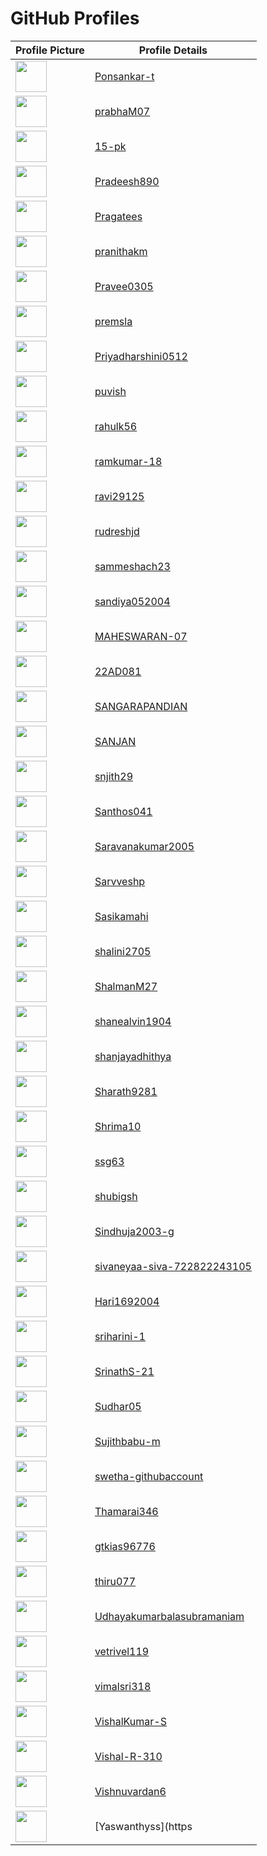 # GitHub Profiles

| Profile Picture | Profile Details |
| --------------- | --------------- |
| <img src="https://github.com/Ponsankar-t.png" width="50"> | [Ponsankar-t](https://github.com/Ponsankar-t) |
| <img src="https://github.com/prabhaM07.png" width="50"> | [prabhaM07](https://github.com/prabhaM07) |
| <img src="https://github.com/15-pk.png" width="50"> | [15-pk](https://github.com/15-pk) |
| <img src="https://github.com/Pradeesh890.png" width="50"> | [Pradeesh890](https://github.com/Pradeesh890) |
| <img src="https://github.com/Pragatees.png" width="50"> | [Pragatees](https://github.com/Pragatees) |
| <img src="https://github.com/pranithakm.png" width="50"> | [pranithakm](https://github.com/pranithakm) |
| <img src="https://github.com/Pravee0305.png" width="50"> | [Pravee0305](https://github.com/Pravee0305) |
| <img src="https://github.com/premsla.png" width="50"> | [premsla](https://github.com/premsla) |
| <img src="https://github.com/Priyadharshini0512.png" width="50"> | [Priyadharshini0512](https://github.com/Priyadharshini0512) |
| <img src="https://github.com/puvish.png" width="50"> | [puvish](https://github.com/puvish) |
| <img src="https://github.com/rahulk56.png" width="50"> | [rahulk56](https://github.com/rahulk56) |
| <img src="https://github.com/ramkumar-18.png" width="50"> | [ramkumar-18](https://github.com/ramkumar-18) |
| <img src="https://github.com/ravi29125.png" width="50"> | [ravi29125](https://github.com/ravi29125) |
| <img src="https://github.com/rudreshjd.png" width="50"> | [rudreshjd](https://github.com/rudreshjd) |
| <img src="https://github.com/sammeshach23.png" width="50"> | [sammeshach23](https://github.com/sammeshach23) |
| <img src="https://github.com/sandiya052004.png" width="50"> | [sandiya052004](https://github.com/sandiya052004) |
| <img src="https://github.com/MAHESWARAN-07.png" width="50"> | [MAHESWARAN-07](https://github.com/MAHESWARAN-07) |
| <img src="https://github.com/22AD081.png" width="50"> | [22AD081](https://github.com/22AD081) |
| <img src="https://github.com/SANGARAPANDIAN.png" width="50"> | [SANGARAPANDIAN](https://github.com/SANGARAPANDIAN) |
| <img src="https://github.com/SANJAN.png" width="50"> | [SANJAN](https://github.com/SANJAN) |
| <img src="https://github.com/snjith29.png" width="50"> | [snjith29](https://github.com/snjith29) |
| <img src="https://github.com/Santhos041.png" width="50"> | [Santhos041](https://github.com/Santhos041) |
| <img src="https://github.com/Saravanakumar2005.png" width="50"> | [Saravanakumar2005](https://github.com/Saravanakumar2005) |
| <img src="https://github.com/Sarvveshp.png" width="50"> | [Sarvveshp](https://github.com/Sarvveshp) |
| <img src="https://github.com/Sasikamahi.png" width="50"> | [Sasikamahi](https://github.com/Sasikamahi) |
| <img src="https://github.com/shalini2705.png" width="50"> | [shalini2705](https://github.com/shalini2705) |
| <img src="https://github.com/ShalmanM27.png" width="50"> | [ShalmanM27](https://github.com/ShalmanM27) |
| <img src="https://github.com/shanealvin1904.png" width="50"> | [shanealvin1904](https://github.com/shanealvin1904) |
| <img src="https://github.com/shanjayadhithya.png" width="50"> | [shanjayadhithya](https://github.com/shanjayadhithya) |
| <img src="https://github.com/Sharath9281.png" width="50"> | [Sharath9281](https://github.com/Sharath9281) |
| <img src="https://github.com/Shrima10.png" width="50"> | [Shrima10](https://github.com/Shrima10) |
| <img src="https://github.com/ssg63.png" width="50"> | [ssg63](https://github.com/ssg63) |
| <img src="https://github.com/shubigsh.png" width="50"> | [shubigsh](https://github.com/shubigsh) |
| <img src="https://github.com/Sindhuja2003-g.png" width="50"> | [Sindhuja2003-g](https://github.com/Sindhuja2003-g) |
| <img src="https://github.com/sivaneyaa-siva-722822243105.png" width="50"> | [sivaneyaa-siva-722822243105](https://github.com/sivaneyaa-siva-722822243105) |
| <img src="https://github.com/Hari1692004.png" width="50"> | [Hari1692004](https://github.com/Hari1692004) |
| <img src="https://github.com/sriharini-1.png" width="50"> | [sriharini-1](https://github.com/sriharini-1) |
| <img src="https://github.com/SrinathS-21.png" width="50"> | [SrinathS-21](https://github.com/SrinathS-21) |
| <img src="https://github.com/Sudhar05.png" width="50"> | [Sudhar05](https://github.com/Sudhar05) |
| <img src="https://github.com/Sujithbabu-m.png" width="50"> | [Sujithbabu-m](https://github.com/Sujithbabu-m) |
| <img src="https://github.com/swetha-githubaccount.png" width="50"> | [swetha-githubaccount](https://github.com/swetha-githubaccount) |
| <img src="https://github.com/Thamarai346.png" width="50"> | [Thamarai346](https://github.com/Thamarai346) |
| <img src="https://github.com/gtkias96776.png" width="50"> | [gtkias96776](https://github.com/gtkias96776) |
| <img src="https://github.com/thiru077.png" width="50"> | [thiru077](https://github.com/thiru077) |
| <img src="https://github.com/Udhayakumarbalasubramaniam.png" width="50"> | [Udhayakumarbalasubramaniam](https://github.com/Udhayakumarbalasubramaniam?tab=repositories) |
| <img src="https://github.com/vetrivel119.png" width="50"> | [vetrivel119](https://github.com/vetrivel119) |
| <img src="https://github.com/vimalsri318.png" width="50"> | [vimalsri318](https://github.com/vimalsri318) |
| <img src="https://github.com/VishalKumar-S.png" width="50"> | [VishalKumar-S](https://github.com/VishalKumar-S) |
| <img src="https://github.com/Vishal-R-310.png" width="50"> | [Vishal-R-310](https://github.com/Vishal-R-310) |
| <img src="https://github.com/Vishnuvardan6.png" width="50"> | [Vishnuvardan6](https://github.com/Vishnuvardan6) |
| <img src="https://github.com/Yaswanthyss.png" width="50"> | [Yaswanthyss](https
